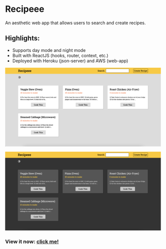 # Recipeee

An aesthetic web app that allows users to search and create recipes. 

## Highlights:
- Supports day mode and night mode
- Built with ReactJS (hooks, router, context, etc.)
- Deployed with Heroku (json-server) and AWS (web-app)

![](./src/images/day.png)

![](./src/images/night.png)

### View it now: <a href="master.d31x3c27bxn7jr.amplifyapp.com/">click me!</a>